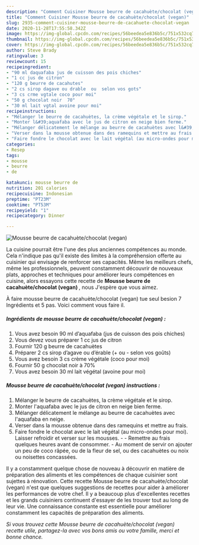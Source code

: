 ```yaml
---
description: "Comment Cuisiner ​Mousse beurre de cacahuète/chocolat​ (vegan)"
title: "Comment Cuisiner ​Mousse beurre de cacahuète/chocolat​ (vegan)"
slug: 2935-comment-cuisiner-mousse-beurre-de-cacahuete-chocolat-vegan
date: 2020-11-28T17:55:58.342Z
image: https://img-global.cpcdn.com/recipes/56beedea5e836b5c/751x532cq70/mousse-beurre-de-cacahuetechocolat-vegan-photo-principale-de-la-recette.jpg
thumbnail: https://img-global.cpcdn.com/recipes/56beedea5e836b5c/751x532cq70/mousse-beurre-de-cacahuetechocolat-vegan-photo-principale-de-la-recette.jpg
cover: https://img-global.cpcdn.com/recipes/56beedea5e836b5c/751x532cq70/mousse-beurre-de-cacahuetechocolat-vegan-photo-principale-de-la-recette.jpg
author: Steve Brady
ratingvalue: 3
reviewcount: 15
recipeingredient:
- "90 ml daquafaba jus de cuisson des pois chiches"
- "1 cc jus de citron"
- "120 g beurre de cacahutes"
- "2 cs sirop dagave ou drable  ou  selon vos gots"
- "3 cs crme vgtale coco pour moi"
- "50 g chocolat noir  70"
- "30 ml lait vgtal avoine pour moi"
recipeinstructions:
- "​Mélanger le beurre de cacahuètes, la crème végétale et le sirop."
- "Monter l&#39;aquafaba avec le jus de citron en neige bien ferme."
- "Mélanger délicatement le mélange au beurre de cacahuètes avec l&#39;aquafaba en neige."
- "Verser dans la mousse obtenue dans des ramequins et mettre au frais."
- "​Faire fondre le chocolat avec le lait végétal (au micro-ondes pour moi). Laisser refroidir et verser sur les mousses.  Remettre au frais quelques heures avant de consommer. Au moment de servir on ajouter un peu de coco râpée, ou de la fleur de sel, ou des cacahuètes ou noix ou noisettes concassées."
categories:
- Resep
tags:
- mousse
- beurre
- de

katakunci: mousse beurre de 
nutrition: 201 calories
recipecuisine: Indonesian
preptime: "PT23M"
cooktime: "PT53M"
recipeyield: "1"
recipecategory: Dinner

---
```



![​Mousse beurre de cacahuète/chocolat​ (vegan)](https://img-global.cpcdn.com/recipes/56beedea5e836b5c/751x532cq70/mousse-beurre-de-cacahuetechocolat-vegan-photo-principale-de-la-recette.jpg)

La cuisine pourrait être l'une des plus anciennes compétences au monde. Cela n'indique pas qu'il existe des limites à la compréhension offerte au cuisinier qui envisage de renforcer ses capacités. Même les meilleurs chefs, même les professionnels, peuvent constamment découvrir de nouveaux plats, approches et techniques pour améliorer leurs compétences en cuisine, alors essayons cette recette de <strong> ​Mousse beurre de cacahuète/chocolat​ (vegan) </strong>, nous J'espère que vous aimez.

<!--inarticleads1-->

À faire ​mousse beurre de cacahuète/chocolat​ (vegan) tue seul besion 7 Ingrédients et 5 pas. Voici comment vous faire il.

##### Ingrédients de ​mousse beurre de cacahuète/chocolat​ (vegan) :

1. Vous avez besoin 90 ml d’aquafaba (jus de cuisson des pois chiches)
1. Vous devez vous préparer 1 cc jus de citron
1. Fournir 120 g beurre de cacahuètes
1. Préparer 2 cs sirop d’agave ou d’érable (+ ou - selon vos goûts)
1. Vous avez besoin 3 cs crème végétale (coco pour moi)
1. Fournir 50 g chocolat noir à 70%
1. Vous avez besoin 30 ml lait végétal (avoine pour moi)




<!--inarticleads2-->

##### ​Mousse beurre de cacahuète/chocolat​ (vegan) instructions :

1. ​Mélanger le beurre de cacahuètes, la crème végétale et le sirop.
1. Monter l&#39;aquafaba avec le jus de citron en neige bien ferme.
1. Mélanger délicatement le mélange au beurre de cacahuètes avec l&#39;aquafaba en neige.
1. Verser dans la mousse obtenue dans des ramequins et mettre au frais.
1. ​Faire fondre le chocolat avec le lait végétal (au micro-ondes pour moi). Laisser refroidir et verser sur les mousses. -  - Remettre au frais quelques heures avant de consommer. - Au moment de servir on ajouter un peu de coco râpée, ou de la fleur de sel, ou des cacahuètes ou noix ou noisettes concassées.




<!--inarticleads1-->

<p>
Il y a constamment quelque chose de nouveau à découvrir en matière de préparation des aliments et les compétences de chaque cuisinier sont sujettes à rénovation. Cette recette ​Mousse beurre de cacahuète/chocolat​ (vegan) n'est que quelques suggestions de recettes pour aider à améliorer les performances de votre chef. Il y a beaucoup plus d'excellentes recettes et les grands cuisiniers continuent d'essayer de les trouver tout au long de leur vie. Une connaissance constante est essentielle pour améliorer constamment les capacités de préparation des aliments.
</p>

<p>
<i>Si vous trouvez cette ​Mousse beurre de cacahuète/chocolat​ (vegan) recette utile, partagez-la avec vos bons amis ou votre famille, merci et bonne chance.</i>
</p>
